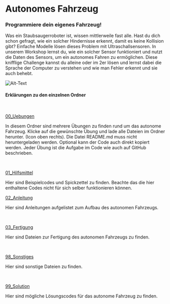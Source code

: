 # Autonomes Fahrzeug

<h3>Programmiere dein eigenes Fahrzeug!</h3>

Was ein Staubsaugerroboter ist, wissen mittlerweile fast alle. 
Hast du dich schon gefragt, wie ein solcher Hindernisse erkennt, damit es keine Kollision gibt? Einfache Modelle lösen dieses Problem mit Ultraschallsensoren. 
In unserem Workshop lernst du, wie ein solcher Sensor funktioniert und nutzt die Daten des Sensors, um ein autonomes Fahren zu ermöglichen. 
Diese knifflige Challenge kannst du alleine oder im 2er lösen und lernst dabei die Sprache der Computer zu verstehen und wie man Fehler erkennt und sie auch behebt.

<img src="https://werkbude.ch/uploads/tueftelparkpilatus/image_files/preview/e3ac29bf12c8c204c253aa2e24bcc2e4.jpg" alt="Alt-Text" title="" />


<br/>


<h4> Erklärungen zu den einzelnen Ordner </h4>


<br/>

<ins>00_Uebungen</ins>
<br/>

In diesem Ordner sind mehrere Übungen zu finden rund um das autonome Fahrzeug.
Klicke auf die gewünschte Übung und lade alle Dateien im Ordner herunter. (Icon oben rechts).
Die Datei README.md muss nicht heruntergeladen werden. 
Optional kann der Code auch direkt kopiert werden.
Jeder Übung ist die Aufgabe im Code wie auch auf GitHub beschrieben.

<br/>

<ins>01_Hilfsmittel</ins>

Hier sind Beispielcodes und Spickzettel zu finden. Beachte das die hier enthaltene Codes nicht für sich selber funktionieren können. 


<ins>02_Anleitung</ins>

Hier sind Anleitungen aufgelistet zum Aufbau des autonomen Fahrzeugs. 

<br/>


<ins>03_Fertigung</ins>

Hier sind Dateien zur Fertigung des autonomen Fahrzeugs zu finden. 

<br/>

<ins>98_Sonstiges</ins>

 Hier sind sonstige Dateien zu finden.

<br/>

<ins>99_Solution</ins>

Hier sind mögliche Lösungscodes für das autonome Fahrzeug zu finden.
